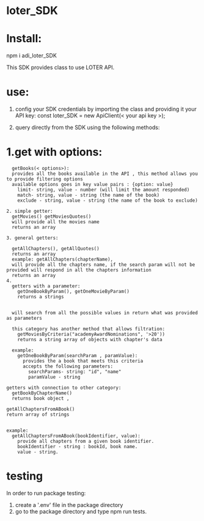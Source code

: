 # loter_SDK

# Install:
npm i adi_loter_SDK

This SDK provides class to use LOTER API.
# use:
1. config your SDK credentials by importing the class and providing it your API key: 
const loter_SDK = new ApiClient(< your api key >);

2. query directly from the SDK using the following methods:
  # 1.get with options:
      getBooks(< options>):
      provides all the books available in the API , this method allows you to provide filtering options
      available options goes in key value pairs : {option: value}
        limit- string, value - number (will limit the amount responded)
        match- string, value - string (the name of the book)
        exclude - string, value - string (the name of the book to exclude)

    2. simple getter: 
      getMovies() getMoviesQuotes()
      will provide all the movies name
      returns an array
    
    3. general getters:

      getAllChapters(), getAllQuotes()
      returns an array 
      example: getAllChapters(chapterName), 
      will provide all the chapters name, if the search param will not be provided will respond in all the chapters information
      returns an array
    4. 
      getters with a parameter:
        getOneBookByParam(), getOneMovieByParam()
        returns a strings


      will search from all the possible values in return what was provided as parameters 

      this category has another method that allows filtration:
        getMoviesByCriteria("academyAwardNominations", '>20'))
        returns a string array of objects with chapter's data

      example:
        getOneBookByParam(searchParam , paramValue):
          provides the a book that meets this criteria
          accepts the following parameters:
            searchParams- string: "id", "name"
            paramValue - string

    getters with connection to other category:
      getBookByChapterName()
      returns book object , 
      
    getAllChaptersFromABook()
    return array of strings
  

    example:
      getAllChaptersFromABook(bookIdentifier, value):
        provide all chapters from a given book identifier.
        bookIdentifier - string : bookId, book name.
        value - string.


# testing
 In order to run package testing:
 1. create a '.env' file in the package directory
 2. go to the package directory and type npm run tests.